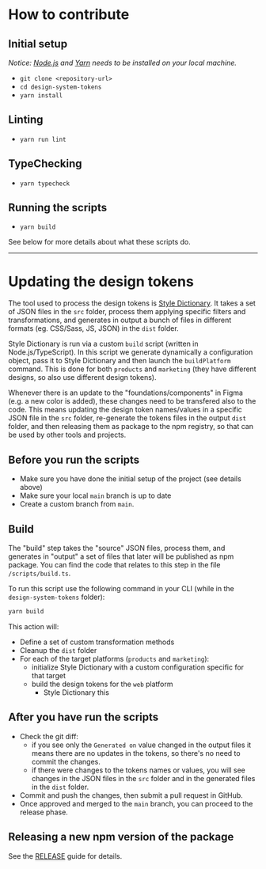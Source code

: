 # How to contribute

## Initial setup

*Notice: [Node.js](https://nodejs.org/en/) and [Yarn](https://yarnpkg.com/getting-started/install) needs to be installed on your local machine.*

* `git clone <repository-url>`
* `cd design-system-tokens`
* `yarn install`

## Linting

* `yarn run lint`

## TypeChecking

* `yarn typecheck`

## Running the scripts

* `yarn build`

See below for more details about what these scripts do.

-----

# Updating the design tokens

The tool used to process the design tokens is [Style Dictionary](https://github.com/amzn/style-dictionary). It takes a set of JSON files in the `src` folder, process them applying specific filters and transformations, and generates in output a bunch of files in different formats (eg. CSS/Sass, JS, JSON) in the `dist` folder.

Style Dictionary is run via a custom `build` script (written in Node.js/TypeScript). In this script we generate dynamically a configuration object, pass it to Style Dictionary and then launch the `buildPlatform` command. This is done for both `products` and `marketing` (they have different designs, so also use different design tokens).

Whenever there is an update to the "foundations/components" in Figma (e.g. a new color is added), these changes need to be transfered also to the code. This means updating the design token names/values in a specific JSON file in the `src` folder, re-generate the tokens files in the output `dist` folder, and then releasing them as package to the npm registry, so that can be used by other tools and projects.

## Before you run the scripts

* Make sure you have done the initial setup of the project (see details above)
* Make sure your local `main` branch is up to date
* Create a custom branch from `main`.

## Build

The "build" step takes the "source" JSON files, process them, and generates in "output" a set of files that later will be published as npm package.
You can find the code that relates to this step in the file `/scripts/build.ts`.

To run this script use the following command in your CLI (while in the `design-system-tokens` folder):

```bash
yarn build
```

This action will:

* Define a set of custom transformation methods
* Cleanup the `dist` folder
* For each of the target platforms (`products` and `marketing`):
  * initialize Style Dictionary with a custom configuration specific for that target
  * build the design tokens for the `web` platform
    * Style Dictionary this

## After you have run the scripts

* Check the git diff:
  * if you see only the `Generated on` value changed in the output files it means there are no updates in the tokens, so there's no need to commit the changes.
  * if there were changes to the tokens names or values, you will see changes in the JSON files in the `src` folder and in the generated files in the `dist` folder.
* Commit and push the changes, then submit a pull request in GitHub.
* Once approved and merged to the `main` branch, you can proceed to the release phase.

## Releasing a new npm version of the package

See the [RELEASE](../RELEASE.md) guide for details.
